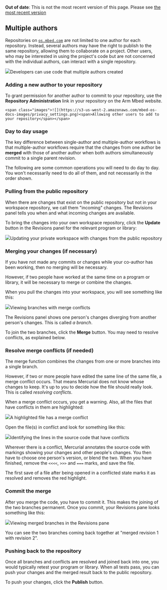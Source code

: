 <span class="warnings">**Out of date**: This is not the most recent version of this page. Please see [the most recent version](y)</span>
## Multiple authors

Repositories on <a href="https://os.mbed.com" target="_blank">`os.mbed.com`</a> are not limited to one author for each repository. Instead, several authors may have the right to publish to the same repository, allowing them to collaborate on a project. Other users, who may be interested in using the project's code but are not concerned with the individual authors, can interact with a single repository.

<span class="images">![](https://s3-us-west-2.amazonaws.com/mbed-os-docs-images/mult_authors.png)<span>Developers can use code that multiple authors created</span></span>

### Adding a new author to your repository

To grant permission for another author to commit to your repository, use the **Repository Administration** link in your repository on the Arm Mbed website.

	<span class="images">![](https://s3-us-west-2.amazonaws.com/mbed-os-docs-images/privacy_settings.png)<span>Allowing other users to add to your repository</span></span>

### Day to day usage

The key difference between single-author and multiple-author workflows is that multiple-author workflows require that the changes from one author be **merged** with those of another author when both authors simultaneously commit to a single parent revision.

The following are some common operations you will need to do day to day. You won't necessarily need to do all of them, and not necessarily in the order shown.

### Pulling from the public repository

When there are changes that exist on the public repository but not in your workspace repository, we call them "incoming" changes. The Revisions panel tells you when and what incoming changes are available.

To bring the changes into your own workspace repository, click the **Update** button in the Revisions panel for the relevant program or library:

<span class="images">![](https://s3-us-west-2.amazonaws.com/mbed-os-docs-images/multi_revision_history.png)<span>Updating your private workspace with changes from the public repository</span></span>

### Merging your changes (if necessary)

If you have not made any commits or changes while your co-author has been working, then no merging will be necessary.

However, if two people have worked at the same time on a program or library, it will be necessary to merge or combine the changes.

When you pull the changes into your workspace, you will see something like this:

<span class="images">![](https://s3-us-west-2.amazonaws.com/mbed-os-docs-images/changes_to_merge.png)<span>Viewing branches with merge conflicts</span></span>

The Revisions panel shows one person's changes diverging from another person's changes. This is called *a branch*.

To join the two branches, click the **Merge** button. You may need to resolve conflicts, as explained below.

### Resolve merge conflicts (if needed)

The merge function combines the changes from one or more branches into a single branch.

However, if two or more people have edited the same line of the same file, a merge conflict occurs. That means Mercurial does not know whose changes to keep. It's up to you to decide how the file should really look. This is called *resolving conflicts*.

When a merge conflict occurs, you get a warning. Also, all the files that have conflicts in them are highlighted:

<span class="images">![](https://s3-us-west-2.amazonaws.com/mbed-os-docs-images/conflict_files.png)<span>A highlighted file has a merge conflict</span></span>

Open the file(s) in conflict and look for something like this:

<span class="images">![](https://s3-us-west-2.amazonaws.com/mbed-os-docs-images/conflict_review.png)<span>Identifying the lines in the source code that have conflicts</span></span>

Wherever there is a conflict, Mercurial annotates the source code with markings showing your changes and other people's changes. You then have to choose one person's version, or blend the two. When you have finished, remove the ``<<<<``, ``>>>`` and ``===`` marks, and save the file.

The first save of a file after being opened in a conflicted state marks it as resolved and removes the red highlight.

### Commit the merge

After you merge the code, you have to commit it. This makes the joining of the two branches permanent. Once you commit, your Revisions pane looks something like this:

<span class="images">![](https://s3-us-west-2.amazonaws.com/mbed-os-docs-images/commit_merge.png)<span>Viewing merged branches in the Revisions pane</span></span>

You can see the two branches coming back together at "merged revision 1 with revision 2".

### Pushing back to the repository

Once all branches and conflicts are resolved and joined back into one, you would typically retest your program or library. When all tests pass, you can push your changes and the merged result back to the public repository.

To push your changes, click the **Publish** button.
